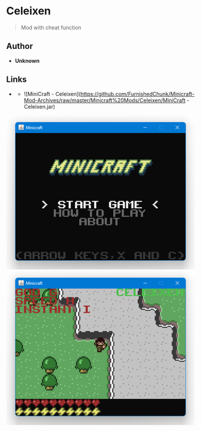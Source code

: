 <detail>

# Celeixen  
  
>Mod with cheat function  
  
## Author 
- **Unknown** 

## Links
- - ![MiniCraft - Celeixen](https://github.com/FurnishedChunk/Minicraft-Mod-Archives/raw/master/Minicraft%20Mods/Celeixen/MiniCraft - Celeixen.jar) 

![Celeixen-main](https://github.com/FurnishedChunk/Minicraft-Mod-Archives/blob/master/readme_shot/minicraft-main.png)
![Celeixen](https://github.com/FurnishedChunk/Minicraft-Mod-Archives/blob/master/readme_shot/Celeixen.png)
</detail>
<p>

<detail>
